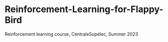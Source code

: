# Reinforcement-Learning-for-Flappy-Bird
Reinforcement learning course, CentraleSupélec, Summer 2023
